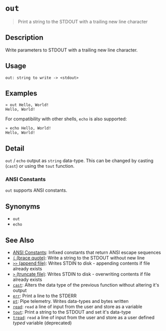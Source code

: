 # `out`

> Print a string to the STDOUT with a trailing new line character

## Description

Write parameters to STDOUT with a trailing new line character.

## Usage

```
out: string to write -> <stdout>
```

## Examples

```
» out Hello, World!
Hello, World!
```

For compatibility with other shells, `echo` is also supported:

```
» echo Hello, World!
Hello, World!
```

## Detail

`out` / `echo` output as `string` data-type. This can be changed by casting
(`cast`) or using the `tout` function.

### ANSI Constants

`out` supports ANSI constants.

## Synonyms

* `out`
* `echo`


## See Also

* [ANSI Constants](../user-guide/ansi.md):
  Infixed constants that return ANSI escape sequences
* [`(` (brace quote)](../commands/brace-quote.md):
  Write a string to the STDOUT without new line
* [`>>` (append file)](../commands/greater-than-greater-than.md):
  Writes STDIN to disk - appending contents if file already exists
* [`>` (truncate file)](../commands/greater-than.md):
  Writes STDIN to disk - overwriting contents if file already exists
* [`cast`](../commands/cast.md):
  Alters the data type of the previous function without altering it's output
* [`err`](../commands/err.md):
  Print a line to the STDERR
* [`pt`](../commands/pt.md):
  Pipe telemetry. Writes data-types and bytes written
* [`read`](../commands/read.md):
  `read` a line of input from the user and store as a variable
* [`tout`](../commands/tout.md):
  Print a string to the STDOUT and set it's data-type
* [`tread`](../commands/tread.md):
  `read` a line of input from the user and store as a user defined *typed* variable (deprecated)